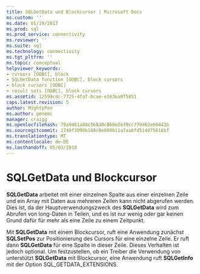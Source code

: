 ```yaml
---
title: SQLGetData und Blockcursor | Microsoft Docs
ms.custom: ''
ms.date: 01/19/2017
ms.prod: sql
ms.prod_service: connectivity
ms.reviewer: ''
ms.suite: sql
ms.technology: connectivity
ms.tgt_pltfrm: ''
ms.topic: conceptual
helpviewer_keywords:
- cursors [ODBC], block
- SQLGetData function [ODBC], block cursors
- block cursors [ODBC]
- result sets [ODBC], block cursors
ms.assetid: 12599cdc-7725-4faf-bcae-e163ea0f5851
caps.latest.revision: 5
author: MightyPen
ms.author: genemi
manager: craigg
ms.openlocfilehash: 79a94b1a88c5b830c860e2e39cc779d62e60443b
ms.sourcegitcommit: 1740f3090b168c0e809611a7aa6fd514075616bf
ms.translationtype: MT
ms.contentlocale: de-DE
ms.lasthandoff: 05/03/2018
---
```

# <a name="sqlgetdata-and-block-cursors"></a>SQLGetData und Blockcursor
**SQLGetData** arbeitet mit einer einzelnen Spalte aus einer einzelnen Zeile und ein Array mit Daten aus mehreren Zeilen kann nicht abgerufen werden. Dies ist, da der Hauptverwendungszweck des **SQLGetData** wird zum Abrufen von long-Daten in Teilen, und es ist nur wenig oder gar keinen Grund dafür für mehr als eine Zeile zu einem Zeitpunkt.  
  
 Mit **SQLGetData** mit einem Blockcursor, ruft eine Anwendung zunächst **SQLSetPos** zur Positionierung des Cursors für eine einzelne Zeile. Er ruft dann **SQLGetData** für eine Spalte in dieser Zeile. Dieses Verhalten ist jedoch optional. Um festzustellen, ob ein Treiber die Verwendung von unterstützt **SQLGetData** mit Blockcursor, eine Anwendung ruft **SQLGetInfo** mit der Option SQL_GETDATA_EXTENSIONS.
